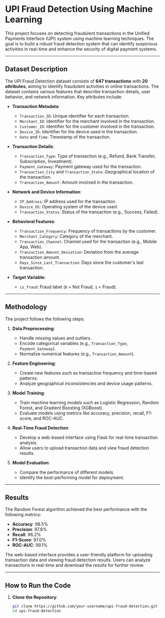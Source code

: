 # UPI Fraud Detection Using Machine Learning

This project focuses on detecting fraudulent transactions in the Unified Payments Interface (UPI) system using machine learning techniques. The goal is to build a robust fraud detection system that can identify suspicious activities in real-time and enhance the security of digital payment systems.

---

## Dataset Description

The UPI Fraud Detection dataset consists of **647 transactions** with **20 attributes**, aiming to identify fraudulent activities in online transactions. The dataset contains various features that describe transaction details, user behavior, and network information. Key attributes include:

- **Transaction Metadata**:
  - `Transaction_ID`: Unique identifier for each transaction.
  - `Merchant_ID`: Identifier for the merchant involved in the transaction.
  - `Customer_ID`: Identifier for the customer involved in the transaction.
  - `Device_ID`: Identifier for the device used in the transaction.
  - `Date` and `Time`: Timestamp of the transaction.

- **Transaction Details**:
  - `Transaction_Type`: Type of transaction (e.g., Refund, Bank Transfer, Subscription, Investment).
  - `Payment_Gateway`: Payment gateway used for the transaction.
  - `Transaction_City` and `Transaction_State`: Geographical location of the transaction.
  - `Transaction_Amount`: Amount involved in the transaction.

- **Network and Device Information**:
  - `IP_Address`: IP address used for the transaction.
  - `Device_OS`: Operating system of the device used.
  - `Transaction_Status`: Status of the transaction (e.g., Success, Failed).

- **Behavioral Features**:
  - `Transaction_Frequency`: Frequency of transactions by the customer.
  - `Merchant_Category`: Category of the merchant.
  - `Transaction_Channel`: Channel used for the transaction (e.g., Mobile App, Web).
  - `Transaction_Amount_Deviation`: Deviation from the average transaction amount.
  - `Days_Since_Last_Transaction`: Days since the customer's last transaction.

- **Target Variable**:
  - `is_fraud`: Fraud label (`0` = Not Fraud, `1` = Fraud).

---

## Methodology

The project follows the following steps:

1. **Data Preprocessing**:
   - Handle missing values and outliers.
   - Encode categorical variables (e.g., `Transaction_Type`, `Payment_Gateway`).
   - Normalize numerical features (e.g., `Transaction_Amount`).

2. **Feature Engineering**:
   - Create new features such as transaction frequency and time-based patterns.
   - Analyze geographical inconsistencies and device usage patterns.

3. **Model Training**:
   - Train machine learning models such as Logistic Regression, Random Forest, and Gradient Boosting (XGBoost).
   - Evaluate models using metrics like accuracy, precision, recall, F1-score, and ROC-AUC.

4. **Real-Time Fraud Detection**:
   - Develop a web-based interface using Flask for real-time transaction analysis.
   - Allow users to upload transaction data and view fraud detection results.

5. **Model Evaluation**:
   - Compare the performance of different models.
   - Identify the best-performing model for deployment.

---

## Results

The Random Forest algorithm achieved the best performance with the following metrics:
- **Accuracy**: 98.5%
- **Precision**: 97.8%
- **Recall**: 96.2%
- **F1-Score**: 97.0%
- **ROC-AUC**: 99.1%

The web-based interface provides a user-friendly platform for uploading transaction data and viewing fraud detection results. Users can analyze transactions in real-time and download the results for further review.

---

## How to Run the Code

1. **Clone the Repository**:
   ```bash
   git clone https://github.com/your-username/upi-fraud-detection.git
   cd upi-fraud-detection
